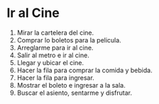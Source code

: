 # Ir al Cine

1. Mirar la cartelera del cine.
2. Comprar lo boletos para la pelicula.
3. Arreglarme para ir al cine.
4. Salir al metro e ir al cine.
5. Llegar y ubicar el cine.
6. Hacer la fila para comprar la comida y bebida.
7. Hacer la fila para ingresar.
8. Mostrar el boleto e ingresar a la sala.
9. Buscar el asiento, sentarme y disfrutar.